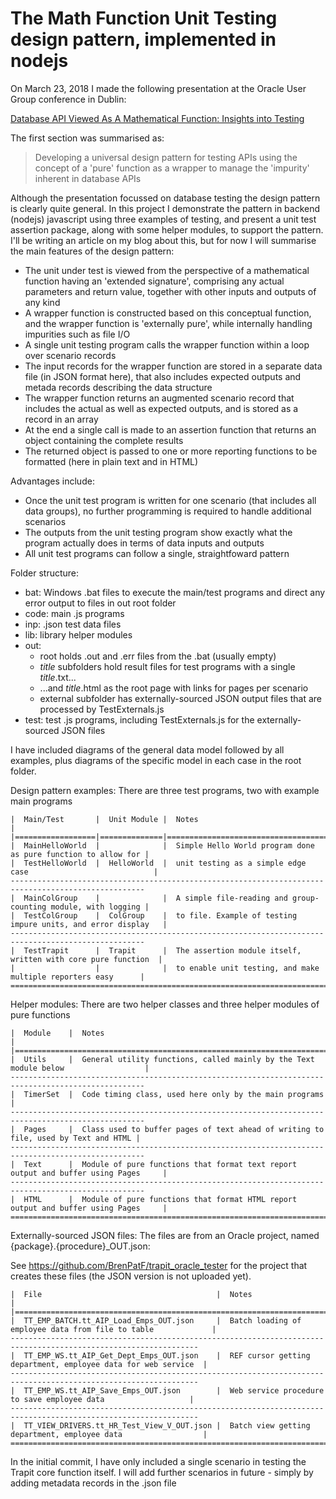 The Math Function Unit Testing design pattern, implemented in nodejs
====================================================================
On March 23, 2018 I made the following presentation at the Oracle User Group conference in Dublin:

<a href="https://www.slideshare.net/brendanfurey7/database-api-viewed-as-a-mathematical-function-insights-into-testing" target="_blank">Database API Viewed As A Mathematical Function: Insights into Testing</a>

The first section was summarised as:
<blockquote>Developing a universal design pattern for testing APIs using the concept of a 'pure' function as a wrapper to manage the 'impurity' inherent in database APIs</blockquote>

Although the presentation focussed on database testing the design pattern is clearly quite general. In this project I demonstrate the pattern in backend (nodejs) javascript using three examples of testing, and present a unit test assertion package, along with some helper modules, to support the pattern. I'll be writing an article on my blog about this, but for now I will summarise the main features of the design pattern:

- The unit under test is viewed from the perspective of a mathematical function having an 'extended signature', comprising any actual parameters and return value, together with other inputs and outputs of any kind
- A wrapper function is constructed based on this conceptual function, and the wrapper function is 'externally pure', while internally handling impurities such as file I/O
- A single unit testing program calls the wrapper function within a loop over scenario records
- The input records for the wrapper function are stored in a separate data file (in JSON format here), that also includes expected outputs and metada records describing the data structure
- The wrapper function returns an augmented scenario record that includes the actual as well as expected outputs, and is stored as a record in an array
- At the end a single call is made to an assertion function that returns an object containing the complete results
- The returned object is passed to one or more reporting functions to be formatted (here in plain text and in HTML)

Advantages include:

- Once the unit test program is written for one scenario (that includes all data groups), no further programming is required to handle additional scenarios
- The outputs from the unit testing program show exactly what the program actually does in terms of data inputs and outputs
- All unit test programs can follow a single, straightfoward pattern

Folder structure:
- bat: Windows .bat files to execute the main/test programs and direct any error output to files in out root folder
- code: main .js programs
- inp: .json test data files
- lib: library helper modules
- out:
	- root holds .out and .err files from the .bat (usually empty)
	- *title* subfolders hold result files for test programs with a single *title*.txt...
	- ...and *title*.html as the root page with links for pages per scenario
	- external subfolder has externally-sourced JSON output files that are processed by TestExternals.js
- test: test .js programs, including TestExternals.js for the externally-sourced JSON files

I have included diagrams of the general data model followed by all examples, plus diagrams of the specific model in each case in the root folder.

Design pattern examples: There are three test programs, two with example main programs
```====================================================================================================
|  Main/Test       |  Unit Module |  Notes                                                         |
|==================|==============|=================================================================
|  MainHelloWorld  |              |  Simple Hello World program done as pure function to allow for |
|  TestHelloWorld  |  HelloWorld  |  unit testing as a simple edge case                            |
----------------------------------------------------------------------------------------------------
|  MainColGroup    |              |  A simple file-reading and group-counting module, with logging |
|  TestColGroup    |  ColGroup    |  to file. Example of testing impure units, and error display   |
----------------------------------------------------------------------------------------------------
|  TestTrapit      |  Trapit      |  The assertion module itself, written with core pure function  |
|                  |              |  to enable unit testing, and make multiple reporters easy      |
====================================================================================================
```
Helper modules: There are two helper classes and three helper modules of pure functions
```====================================================================================================
|  Module    |  Notes                                                                              | 
|===================================================================================================
|  Utils     |  General utility functions, called mainly by the Text module below                  |
----------------------------------------------------------------------------------------------------
|  TimerSet  |  Code timing class, used here only by the main programs                             |
----------------------------------------------------------------------------------------------------
|  Pages     |  Class used to buffer pages of text ahead of writing to file, used by Text and HTML |
----------------------------------------------------------------------------------------------------
|  Text      |  Module of pure functions that format text report output and buffer using Pages     |
----------------------------------------------------------------------------------------------------
|  HTML      |  Module of pure functions that format HTML report output and buffer using Pages     |
====================================================================================================
```
Externally-sourced JSON files: The files are from an Oracle project, named {package}.{procedure}_OUT.json:

See https://github.com/BrenPatF/trapit_oracle_tester for the project that creates these files (the 
JSON version is not uploaded yet).

```================================================================================================================
|  File                                       |  Notes                                                         | 
|===============================================================================================================
|  TT_EMP_BATCH.tt_AIP_Load_Emps_OUT.json     |  Batch loading of employee data from file to table             |
----------------------------------------------------------------------------------------------------------------
|  TT_EMP_WS.tt_AIP_Get_Dept_Emps_OUT.json    |  REF cursor getting department, employee data for web service  |
----------------------------------------------------------------------------------------------------------------
|  TT_EMP_WS.tt_AIP_Save_Emps_OUT.json        |  Web service procedure to save employee data                   |
----------------------------------------------------------------------------------------------------------------
|  TT_VIEW_DRIVERS.tt_HR_Test_View_V_OUT.json |  Batch view getting department, employee data                  |
================================================================================================================
```
In the initial commit, I have only included a single scenario in testing the Trapit core function itself. I will add further scenarios in future - simply by adding metadata records in the .json file